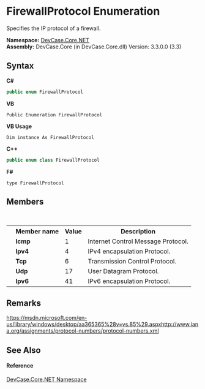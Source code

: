 # FirewallProtocol Enumeration
 

Specifies the IP protocol of a firewall.

**Namespace:**&nbsp;<a href="N_DevCase_Core_NET">DevCase.Core.NET</a><br />**Assembly:**&nbsp;DevCase.Core (in DevCase.Core.dll) Version: 3.3.0.0 (3.3)

## Syntax

**C#**<br />
``` C#
public enum FirewallProtocol
```

**VB**<br />
``` VB
Public Enumeration FirewallProtocol
```

**VB Usage**<br />
``` VB Usage
Dim instance As FirewallProtocol
```

**C++**<br />
``` C++
public enum class FirewallProtocol
```

**F#**<br />
``` F#
type FirewallProtocol
```


## Members
&nbsp;<table><tr><th></th><th>Member name</th><th>Value</th><th>Description</th></tr><tr><td /><td target="F:DevCase.Core.NET.FirewallProtocol.Icmp">**Icmp**</td><td>1</td><td>Internet Control Message Protocol.</td></tr><tr><td /><td target="F:DevCase.Core.NET.FirewallProtocol.Ipv4">**Ipv4**</td><td>4</td><td>IPv4 encapsulation Protocol.</td></tr><tr><td /><td target="F:DevCase.Core.NET.FirewallProtocol.Tcp">**Tcp**</td><td>6</td><td>Transmission Control Protocol.</td></tr><tr><td /><td target="F:DevCase.Core.NET.FirewallProtocol.Udp">**Udp**</td><td>17</td><td>User Datagram Protocol.</td></tr><tr><td /><td target="F:DevCase.Core.NET.FirewallProtocol.Ipv6">**Ipv6**</td><td>41</td><td>IPv6 encapsulation Protocol.</td></tr></table>

## Remarks
<a href="https://msdn.microsoft.com/en-us/library/windows/desktop/aa365365%28v=vs.85%29.aspx" target="_blank">https://msdn.microsoft.com/en-us/library/windows/desktop/aa365365%28v=vs.85%29.aspx</a><a href="http://www.iana.org/assignments/protocol-numbers/protocol-numbers.xml" target="_blank">http://www.iana.org/assignments/protocol-numbers/protocol-numbers.xml</a>

## See Also


#### Reference
<a href="N_DevCase_Core_NET">DevCase.Core.NET Namespace</a><br />